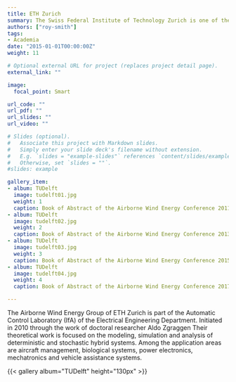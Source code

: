 ```yaml
---
title: ETH Zurich
summary: The Swiss Federal Institute of Technology Zurich is one of the world’s leading universities for technology and the natural sciences. The 2018 QS World University Rankings places EPFL on position 12 in the world across all fields.
authors: ["roy-smith"]
tags:
- Academia
date: "2015-01-01T00:00:00Z"
weight: 11

# Optional external URL for project (replaces project detail page).
external_link: ""

image:
  focal_point: Smart

url_code: ""
url_pdf: ""
url_slides: ""
url_video: ""

# Slides (optional).
#   Associate this project with Markdown slides.
#   Simply enter your slide deck's filename without extension.
#   E.g. `slides = "example-slides"` references `content/slides/example-slides.md`.
#   Otherwise, set `slides = ""`.
#slides: example

gallery_item:
- album: TUDelft
  image: tudelft01.jpg
  weight: 1
  caption: Book of Abstract of the Airborne Wind Energy Conference 2011 in Leuven, Belgium
- album: TUDelft
  image: tudelft02.jpg
  weight: 2
  caption: Book of Abstract of the Airborne Wind Energy Conference 2013 in Berlin, Germany
- album: TUDelft
  image: tudelft03.jpg
  weight: 3
  caption: Book of Abstract of the Airborne Wind Energy Conference 2015 in Delft, The Netherlands
- album: TUDelft
  image: tudelft04.jpg
  weight: 4
  caption: Book of Abstract of the Airborne Wind Energy Conference 2017 in Freiburg, Germany

---
```


The Airborne Wind Energy Group of ETH Zurich is part of the Automatic Control Laboratory (IfA) of the Electrical Engineering Department. Initiated in 2010 through the work of doctoral researcher Aldo Zgraggen Their theoretical work is focused on the modeling, simulation and analysis of deterministic and stochastic hybrid systems. Among the application areas are aircraft management, biological systems, power electronics, mechatronics and vehicle assistance systems.

{{< gallery album="TUDelft" height="130px" >}}
